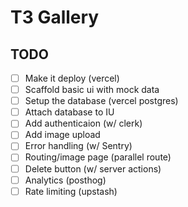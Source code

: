 # T3 Gallery

## TODO

- [ ] Make it deploy (vercel)
- [ ] Scaffold basic ui with mock data
- [ ] Setup the database (vercel postgres)
- [ ] Attach database to IU
- [ ] Add authenticaion (w/ clerk)
- [ ] Add image upload
- [ ] Error handling (w/ Sentry)
- [ ] Routing/image page (parallel route)
- [ ] Delete button (w/ server actions)
- [ ] Analytics (posthog)
- [ ] Rate limiting (upstash)